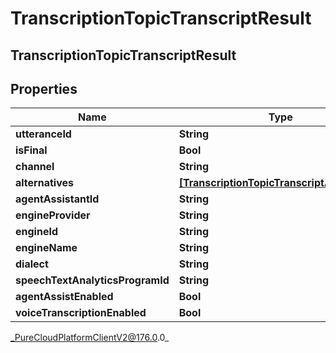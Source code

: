 # TranscriptionTopicTranscriptResult

## TranscriptionTopicTranscriptResult

## Properties

|Name | Type | Description | Notes|
|------------ | ------------- | ------------- | -------------|
| **utteranceId** | **String** |  | [optional] |
| **isFinal** | **Bool** |  | [optional] |
| **channel** | **String** |  | [optional] |
| **alternatives** | [**[TranscriptionTopicTranscriptAlternative]**]([TranscriptionTopicTranscriptAlternative]) |  | [optional] |
| **agentAssistantId** | **String** |  | [optional] |
| **engineProvider** | **String** |  | [optional] |
| **engineId** | **String** |  | [optional] |
| **engineName** | **String** |  | [optional] |
| **dialect** | **String** |  | [optional] |
| **speechTextAnalyticsProgramId** | **String** |  | [optional] |
| **agentAssistEnabled** | **Bool** |  | [optional] |
| **voiceTranscriptionEnabled** | **Bool** |  | [optional] |



_PureCloudPlatformClientV2@176.0.0_
